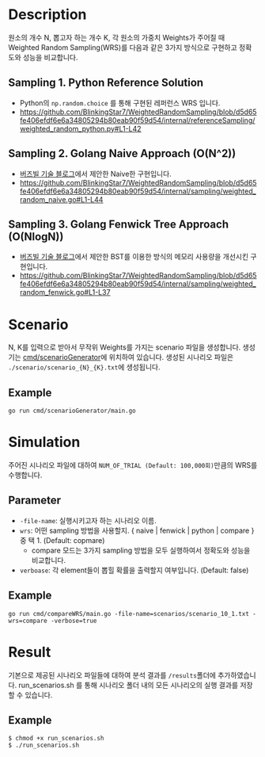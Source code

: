 # Description
원소의 개수 N, 뽑고자 하는 개수 K, 각 원소의 가중치 Weights가 주어질 때 Weighted Random Sampling(WRS)를 다음과 같은 3가지 방식으로 구현하고 정확도와 성능을 비교합니다.

## Sampling 1. Python Reference Solution
- Python의 `np.random.choice` 를 통해 구현된 레퍼런스 WRS 입니다.
- https://github.com/BlinkingStar7/WeightedRandomSampling/blob/d5d65fe406efdf6e6a34805294b80eab90f59d54/internal/referenceSampling/weighted_random_python.py#L1-L42

## Sampling 2. Golang Naive Approach (O(N^2))
- [버즈빌 기술 블로그](https://tech.buzzvil.com/blog/weighted-random-shuffling/)에서 제안한 Naive한 구현입니다.
- https://github.com/BlinkingStar7/WeightedRandomSampling/blob/d5d65fe406efdf6e6a34805294b80eab90f59d54/internal/sampling/weighted_random_naive.go#L1-L44

## Sampling 3. Golang Fenwick Tree Approach (O(NlogN))
- [버즈빌 기술 블로그](https://tech.buzzvil.com/blog/weighted-random-shuffling/)에서 제안한 BST를 이용한 방식의 메모리 사용량을 개선시킨 구현입니다.
- https://github.com/BlinkingStar7/WeightedRandomSampling/blob/d5d65fe406efdf6e6a34805294b80eab90f59d54/internal/sampling/weighted_random_fenwick.go#L1-L37

# Scenario
N, K를 입력으로 받아서 무작위 Weights를 가지는 scenario 파일을 생성합니다. 생성기는 [cmd/scenarioGenerator](https://github.com/BlinkingStar7/WeightedRandomSampling/blob/d5d65fe406efdf6e6a34805294b80eab90f59d54/cmd/scenarioGenerator/main.go#L1-L75)에 위치하여 있습니다.
생성된 시나리오 파일은 `./scenario/scenario_{N}_{K}.txt`에 생성됩니다.

## Example
```
go run cmd/scenarioGenerator/main.go
```

# Simulation
주어진 시나리오 파일에 대하여 `NUM_OF_TRIAL (Default: 100,000회)`만큼의 WRS를 수행합니다.

## Parameter
- `-file-name`: 실행시키고자 하는 시나리오 이름.
- `wrs`: 어떤 sampling 방법을 사용할지. { naive | fenwick | python | compare } 중 택 1. (Default: copmare)
  - compare 모드는 3가지 sampling 방법을 모두 실행하여서 정확도와 성능을 비교합니다.
- `verboase`: 각 element들이 뽑힐 확률을 출력할지 여부입니다. (Default: false)

## Example
```
go run cmd/compareWRS/main.go -file-name=scenarios/scenario_10_1.txt -wrs=compare -verbose=true
```

# Result
기본으로 제공된 시나리오 파일들에 대하여 분석 결과를 `/results`폴더에 추가하였습니다. run_scenarios.sh 를 통해 시나리오 폴더 내의 모든 시나리오의 실행 결과를 저장할 수 있습니다.

## Example
```
$ chmod +x run_scenarios.sh
$ ./run_scenarios.sh
```
